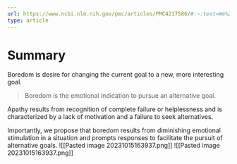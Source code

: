```yaml
---
url: https://www.ncbi.nlm.nih.gov/pmc/articles/PMC4217586/#:~:text=We%20propose%20that%20boredom%20is,to%20pursue%20a%20new%20goal.
type: article
---
```

# Summary
Boredom is desire for changing the current goal to a new, more interesting goal.
> Boredom is the emotional indication to pursue an alternative goal.

Apathy results from recognition of complete failure or helplessness and is characterized by a lack of motivation and a failure to seek alternatives.

Importantly, we propose that boredom results from diminishing emotional stimulation in a situation and prompts responses to facilitate the pursuit of alternative goals.
![[Pasted image 20231015163937.png]]
![[Pasted image 20231015163937.png]]